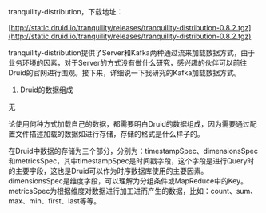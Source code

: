 tranquility-distribution，下载地址：

[http://static.druid.io/tranquility/releases/tranquility-distribution-0.8.2.tgz](http://static.druid.io/tranquility/releases/tranquility-distribution-0.8.2.tgz)

tranquility-distribution提供了Server和Kafka两种通过流来加载数据方式，由于业务环境的因素，对于Server的方式没有做什么研究，感兴趣的伙伴可以前往Druid的官网进行围观。接下来，详细说一下我研究的Kafka加载数据方式。

1. Druid的数据组成

无

论使用何种方式加载自己的数据，都需要明白Druid的数据组成，因为需要通过配置文件描述加载的数据如进行存储，存储的格式是什么样子的。







在Druid中数据的存储为三个部分，分别为：timestampSpec、dimensionsSpec和metricsSpec，其中timestampSpec是时间戳字段，这个字段是进行Query时的主要字段，这也是Druid可以作为时序数据库使用的主要因素。dimensionsSpec是维度字段，可以理解为分组条件或MapReduce中的Key。metricsSpec为根据维度对数据进行加工进而产生的数据，比如：count、sum、max、min、first、last等等。





